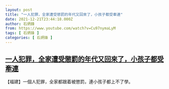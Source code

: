 ```yaml
---
layout: post
title: "一人犯罪，全家遭受懲罰的年代又回來了，小孩子都受牽連"
date: 2021-12-21T23:44:18.000Z
author: 石炳鋒
from: https://www.youtube.com/watch?v=Cu97nymaLyM
tags: [ 石炳锋 ]
categories: [ 石炳锋 ]
---
```

<!--1640130258000-->
[一人犯罪，全家遭受懲罰的年代又回來了，小孩子都受牽連](https://www.youtube.com/watch?v=Cu97nymaLyM)
------

<div>
【福建】一個人犯罪，全家都跟着被懲罰，連小孩子都上不了學。
</div>
